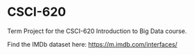 # CSCI-620
Term Project for the  CSCI-620 Introduction to Big Data course.

Find the IMDb dataset here: https://m.imdb.com/interfaces/
